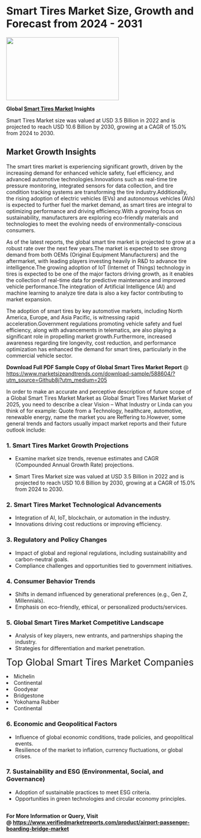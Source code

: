 <H1>Smart Tires Market Size, Growth and Forecast from 2024 - 2031</H1><img class="aligncenter size-medium wp-image-584254" src="https://thirdeyenews.in/wp-content/uploads/2024/09/Global-Market-Research-300x168.jpeg" alt="" width="300" height="168" /><p><strong>Global&nbsp;<a href="https://www.marketsizeandtrends.com/download-sample/588604/?utm_source=Github8j?utm_medium=205">Smart Tires Market</a> Insights</strong></p><p>Smart Tires Market size was valued at USD 3.5 Billion in 2022 and is projected to reach USD 10.6 Billion by 2030, growing at a CAGR of 15.0% from 2024 to 2030.</p><p><h2>Market Growth Insights</h2> <p>The smart tires market is experiencing significant growth, driven by the increasing demand for enhanced vehicle safety, fuel efficiency, and advanced automotive technologies.Innovations such as real-time tire pressure monitoring, integrated sensors for data collection, and tire condition tracking systems are transforming the tire industry.Additionally, the rising adoption of electric vehicles (EVs) and autonomous vehicles (AVs) is expected to further fuel the market demand, as smart tires are integral to optimizing performance and driving efficiency.With a growing focus on sustainability, manufacturers are exploring eco-friendly materials and technologies to meet the evolving needs of environmentally-conscious consumers.</p> <p></p> <p>As of the latest reports, the global smart tire market is projected to grow at a robust rate over the next few years.The market is expected to see strong demand from both OEMs (Original Equipment Manufacturers) and the aftermarket, with leading players investing heavily in R&D to advance tire intelligence.The growing adoption of IoT (Internet of Things) technology in tires is expected to be one of the major factors driving growth, as it enables the collection of real-time data for predictive maintenance and improved vehicle performance.The integration of Artificial Intelligence (AI) and machine learning to analyze tire data is also a key factor contributing to market expansion.</p> <p>The adoption of smart tires by key automotive markets, including North America, Europe, and Asia Pacific, is witnessing rapid acceleration.Government regulations promoting vehicle safety and fuel efficiency, along with advancements in telematics, are also playing a significant role in propelling market growth.Furthermore, increased awareness regarding tire longevity, cost reduction, and performance optimization has enhanced the demand for smart tires, particularly in the commercial vehicle sector.</p> <p></p><p><span class=""><strong>Download Full PDF Sample Copy of Global Smart Tires Market Report</strong> @ <a href="https://www.marketsizeandtrends.com/download-sample/588604/?utm_source=Github8j?utm_medium=205" target="_blank">https://www.marketsizeandtrends.com/download-sample/588604/?utm_source=Github8j?utm_medium=205</a></span></p><p>In order to make an accurate and perceptive description of future scope of a Global&nbsp;Smart Tires Market Market as Global&nbsp;Smart Tires Market Market of 2025, you need to describe a clear Vision &ndash; What Industry or Linda can you think of for example: Quote from a Technology, healthcare, automotive, renewable energy, name the market you are Reffering to.However, some general trends and factors usually impact market reports and their future outlook include:</p><h3>1.&nbsp;<strong>Smart Tires Market Growth Projections</strong></h3><ul><li>Examine market size trends, revenue estimates and CAGR (Compounded Annual Growth Rate) projections.</li><li><p>Smart Tires Market size was valued at USD 3.5 Billion in 2022 and is projected to reach USD 10.6 Billion by 2030, growing at a CAGR of 15.0% from 2024 to 2030.</p></li></ul><h3>2.&nbsp;<strong>Smart Tires Market Technological Advancements</strong></h3><ul><li>Integration of AI, IoT, blockchain, or automation in the industry.</li><li>Innovations driving cost reductions or improving efficiency.</li></ul><h3>3.&nbsp;<strong>Regulatory and Policy Changes</strong></h3><ul><li>Impact of global and regional regulations, including sustainability and carbon-neutral goals.</li><li>Compliance challenges and opportunities tied to government initiatives.</li></ul><h3>4.&nbsp;<strong>Consumer Behavior Trends</strong></h3><ul><li>Shifts in demand influenced by generational preferences (e.g., Gen Z, Millennials).</li><li>Emphasis on eco-friendly, ethical, or personalized products/services.</li></ul><h3>5.&nbsp;<strong>Global Smart Tires Market Competitive Landscape</strong></h3><ul><li>Analysis of key players, new entrants, and partnerships shaping the industry.</li><li>Strategies for differentiation and market penetration.</li></ul><p data-pm-slice="1 1 []"><span style="color: inherit; font-family: inherit; font-size: 25px;">Top Global Smart Tires Market Companies</span></p><div class="" data-test-id=""><p><li>Michelin</li><li> Continental</li><li> Goodyear</li><li> Bridgestone</li><li> Yokohama Rubber</li><li> Continental</li></p></div><h3>6.&nbsp;<strong>Economic and Geopolitical Factors</strong></h3><ul><li>Influence of global economic conditions, trade policies, and geopolitical events.</li><li>Resilience of the market to inflation, currency fluctuations, or global crises.</li></ul><h3>7.&nbsp;<strong>Sustainability and ESG (Environmental, Social, and Governance)</strong></h3><ul><li>Adoption of sustainable practices to meet ESG criteria.</li><li>Opportunities in green technologies and circular economy principles.</li></ul><h2><strong style="font-size: 14px;">For More Information or Query, Visit @&nbsp;</strong><a style="background-color: #ffffff; font-size: 14px;" href="https://www.marketsizeandtrends.com/report/smart-tires-market/" target="_blank">https://www.verifiedmarketreports.com/product/airport-passenger-boarding-bridge-market</a></h2>